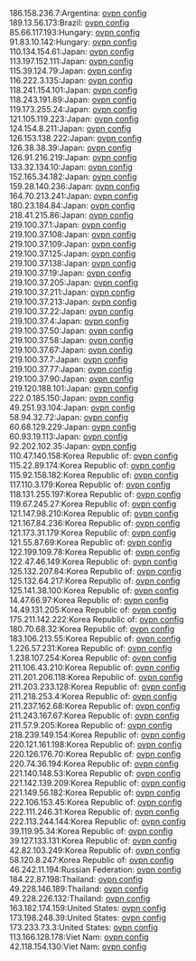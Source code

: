 186.158.236.7:Argentina: [ovpn config](vpn/186_158_236_7.ovpn)  
189.13.56.173:Brazil: [ovpn config](vpn/189_13_56_173.ovpn)  
85.66.117.193:Hungary: [ovpn config](vpn/85_66_117_193.ovpn)  
91.83.10.142:Hungary: [ovpn config](vpn/91_83_10_142.ovpn)  
110.134.154.61:Japan: [ovpn config](vpn/110_134_154_61.ovpn)  
113.197.152.111:Japan: [ovpn config](vpn/113_197_152_111.ovpn)  
115.39.124.79:Japan: [ovpn config](vpn/115_39_124_79.ovpn)  
116.222.3.135:Japan: [ovpn config](vpn/116_222_3_135.ovpn)  
118.241.154.101:Japan: [ovpn config](vpn/118_241_154_101.ovpn)  
118.243.191.89:Japan: [ovpn config](vpn/118_243_191_89.ovpn)  
119.173.255.24:Japan: [ovpn config](vpn/119_173_255_24.ovpn)  
121.105.119.223:Japan: [ovpn config](vpn/121_105_119_223.ovpn)  
124.154.8.211:Japan: [ovpn config](vpn/124_154_8_211.ovpn)  
126.153.138.222:Japan: [ovpn config](vpn/126_153_138_222.ovpn)  
126.38.38.39:Japan: [ovpn config](vpn/126_38_38_39.ovpn)  
126.91.216.219:Japan: [ovpn config](vpn/126_91_216_219.ovpn)  
133.32.134.10:Japan: [ovpn config](vpn/133_32_134_10.ovpn)  
152.165.34.182:Japan: [ovpn config](vpn/152_165_34_182.ovpn)  
159.28.140.236:Japan: [ovpn config](vpn/159_28_140_236.ovpn)  
164.70.213.241:Japan: [ovpn config](vpn/164_70_213_241.ovpn)  
180.23.184.84:Japan: [ovpn config](vpn/180_23_184_84.ovpn)  
218.41.215.86:Japan: [ovpn config](vpn/218_41_215_86.ovpn)  
219.100.37.1:Japan: [ovpn config](vpn/219_100_37_1.ovpn)  
219.100.37.108:Japan: [ovpn config](vpn/219_100_37_108.ovpn)  
219.100.37.109:Japan: [ovpn config](vpn/219_100_37_109.ovpn)  
219.100.37.125:Japan: [ovpn config](vpn/219_100_37_125.ovpn)  
219.100.37.138:Japan: [ovpn config](vpn/219_100_37_138.ovpn)  
219.100.37.19:Japan: [ovpn config](vpn/219_100_37_19.ovpn)  
219.100.37.205:Japan: [ovpn config](vpn/219_100_37_205.ovpn)  
219.100.37.211:Japan: [ovpn config](vpn/219_100_37_211.ovpn)  
219.100.37.213:Japan: [ovpn config](vpn/219_100_37_213.ovpn)  
219.100.37.22:Japan: [ovpn config](vpn/219_100_37_22.ovpn)  
219.100.37.4:Japan: [ovpn config](vpn/219_100_37_4.ovpn)  
219.100.37.50:Japan: [ovpn config](vpn/219_100_37_50.ovpn)  
219.100.37.58:Japan: [ovpn config](vpn/219_100_37_58.ovpn)  
219.100.37.67:Japan: [ovpn config](vpn/219_100_37_67.ovpn)  
219.100.37.7:Japan: [ovpn config](vpn/219_100_37_7.ovpn)  
219.100.37.77:Japan: [ovpn config](vpn/219_100_37_77.ovpn)  
219.100.37.90:Japan: [ovpn config](vpn/219_100_37_90.ovpn)  
219.120.188.101:Japan: [ovpn config](vpn/219_120_188_101.ovpn)  
222.0.185.150:Japan: [ovpn config](vpn/222_0_185_150.ovpn)  
49.251.93.104:Japan: [ovpn config](vpn/49_251_93_104.ovpn)  
58.94.32.72:Japan: [ovpn config](vpn/58_94_32_72.ovpn)  
60.68.129.229:Japan: [ovpn config](vpn/60_68_129_229.ovpn)  
60.93.19.113:Japan: [ovpn config](vpn/60_93_19_113.ovpn)  
92.202.102.35:Japan: [ovpn config](vpn/92_202_102_35.ovpn)  
110.47.140.158:Korea Republic of: [ovpn config](vpn/110_47_140_158.ovpn)  
115.22.89.174:Korea Republic of: [ovpn config](vpn/115_22_89_174.ovpn)  
115.92.158.182:Korea Republic of: [ovpn config](vpn/115_92_158_182.ovpn)  
117.110.3.179:Korea Republic of: [ovpn config](vpn/117_110_3_179.ovpn)  
118.131.255.197:Korea Republic of: [ovpn config](vpn/118_131_255_197.ovpn)  
119.67.245.27:Korea Republic of: [ovpn config](vpn/119_67_245_27.ovpn)  
121.147.98.210:Korea Republic of: [ovpn config](vpn/121_147_98_210.ovpn)  
121.167.84.236:Korea Republic of: [ovpn config](vpn/121_167_84_236.ovpn)  
121.173.31.179:Korea Republic of: [ovpn config](vpn/121_173_31_179.ovpn)  
121.55.87.69:Korea Republic of: [ovpn config](vpn/121_55_87_69.ovpn)  
122.199.109.78:Korea Republic of: [ovpn config](vpn/122_199_109_78.ovpn)  
122.47.46.149:Korea Republic of: [ovpn config](vpn/122_47_46_149.ovpn)  
125.132.207.84:Korea Republic of: [ovpn config](vpn/125_132_207_84.ovpn)  
125.132.64.217:Korea Republic of: [ovpn config](vpn/125_132_64_217.ovpn)  
125.141.38.100:Korea Republic of: [ovpn config](vpn/125_141_38_100.ovpn)  
14.47.66.97:Korea Republic of: [ovpn config](vpn/14_47_66_97.ovpn)  
14.49.131.205:Korea Republic of: [ovpn config](vpn/14_49_131_205.ovpn)  
175.211.142.222:Korea Republic of: [ovpn config](vpn/175_211_142_222.ovpn)  
180.70.68.32:Korea Republic of: [ovpn config](vpn/180_70_68_32.ovpn)  
183.106.213.55:Korea Republic of: [ovpn config](vpn/183_106_213_55.ovpn)  
1.226.57.231:Korea Republic of: [ovpn config](vpn/1_226_57_231.ovpn)  
1.238.107.254:Korea Republic of: [ovpn config](vpn/1_238_107_254.ovpn)  
211.106.43.210:Korea Republic of: [ovpn config](vpn/211_106_43_210.ovpn)  
211.201.206.118:Korea Republic of: [ovpn config](vpn/211_201_206_118.ovpn)  
211.203.233.128:Korea Republic of: [ovpn config](vpn/211_203_233_128.ovpn)  
211.218.253.4:Korea Republic of: [ovpn config](vpn/211_218_253_4.ovpn)  
211.237.162.68:Korea Republic of: [ovpn config](vpn/211_237_162_68.ovpn)  
211.243.167.67:Korea Republic of: [ovpn config](vpn/211_243_167_67.ovpn)  
211.57.9.205:Korea Republic of: [ovpn config](vpn/211_57_9_205.ovpn)  
218.239.149.154:Korea Republic of: [ovpn config](vpn/218_239_149_154.ovpn)  
220.121.161.198:Korea Republic of: [ovpn config](vpn/220_121_161_198.ovpn)  
220.126.176.70:Korea Republic of: [ovpn config](vpn/220_126_176_70.ovpn)  
220.74.36.194:Korea Republic of: [ovpn config](vpn/220_74_36_194.ovpn)  
221.140.148.53:Korea Republic of: [ovpn config](vpn/221_140_148_53.ovpn)  
221.142.139.209:Korea Republic of: [ovpn config](vpn/221_142_139_209.ovpn)  
221.149.56.182:Korea Republic of: [ovpn config](vpn/221_149_56_182.ovpn)  
222.106.153.45:Korea Republic of: [ovpn config](vpn/222_106_153_45.ovpn)  
222.111.246.31:Korea Republic of: [ovpn config](vpn/222_111_246_31.ovpn)  
222.113.244.144:Korea Republic of: [ovpn config](vpn/222_113_244_144.ovpn)  
39.119.95.34:Korea Republic of: [ovpn config](vpn/39_119_95_34.ovpn)  
39.127.133.131:Korea Republic of: [ovpn config](vpn/39_127_133_131.ovpn)  
42.82.103.249:Korea Republic of: [ovpn config](vpn/42_82_103_249.ovpn)  
58.120.8.247:Korea Republic of: [ovpn config](vpn/58_120_8_247.ovpn)  
46.242.11.194:Russian Federation: [ovpn config](vpn/46_242_11_194.ovpn)  
184.22.87.198:Thailand: [ovpn config](vpn/184_22_87_198.ovpn)  
49.228.146.189:Thailand: [ovpn config](vpn/49_228_146_189.ovpn)  
49.228.226.132:Thailand: [ovpn config](vpn/49_228_226_132.ovpn)  
163.182.174.159:United States: [ovpn config](vpn/163_182_174_159.ovpn)  
173.198.248.39:United States: [ovpn config](vpn/173_198_248_39.ovpn)  
173.233.73.3:United States: [ovpn config](vpn/173_233_73_3.ovpn)  
113.166.128.178:Viet Nam: [ovpn config](vpn/113_166_128_178.ovpn)  
42.118.154.130:Viet Nam: [ovpn config](vpn/42_118_154_130.ovpn)  
